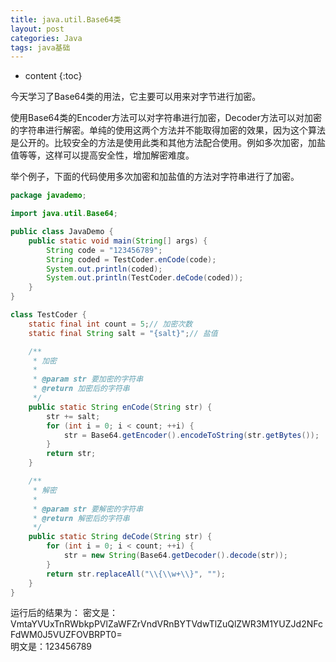 ```yaml
---
title: java.util.Base64类
layout: post
categories: Java
tags: java基础
---
```

* content
{:toc}

今天学习了Base64类的用法，它主要可以用来对字节进行加密。





使用Base64类的Encoder方法可以对字符串进行加密，Decoder方法可以对加密的字符串进行解密。单纯的使用这两个方法并不能取得加密的效果，因为这个算法是公开的。比较安全的方法是使用此类和其他方法配合使用。例如多次加密，加盐值等等，这样可以提高安全性，增加解密难度。

举个例子，下面的代码使用多次加密和加盐值的方法对字符串进行了加密。

```java
package javademo;

import java.util.Base64;

public class JavaDemo {
    public static void main(String[] args) {
        String code = "123456789";
        String coded = TestCoder.enCode(code);
        System.out.println(coded);
        System.out.println(TestCoder.deCode(coded));
    }
}

class TestCoder {
    static final int count = 5;// 加密次数
    static final String salt = "{salt}";// 盐值

    /**
     * 加密
     * 
     * @param str 要加密的字符串
     * @return 加密后的字符串
     */
    public static String enCode(String str) {
        str += salt;
        for (int i = 0; i < count; ++i) {
            str = Base64.getEncoder().encodeToString(str.getBytes());
        }
        return str;
    }

    /**
     * 解密
     * 
     * @param str 要解密的字符串
     * @return 解密后的字符串
     */
    public static String deCode(String str) {
        for (int i = 0; i < count; ++i) {
            str = new String(Base64.getDecoder().decode(str));
        }
        return str.replaceAll("\\{\\w+\\}", "");
    }
}
```

运行后的结果为：
密文是：VmtaYVUxTnRWbkpPVlZaWFZrVndVRnBYTVdwTlZuQlZWR3M1YUZJd2NFcFdWM0J5VUZFOVBRPT0=  
明文是：123456789
